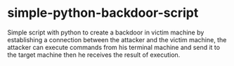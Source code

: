 # simple-python-backdoor-script
Simple script with python to create a backdoor in victim machine by establishing a connection between the attacker and the victim machine, the attacker can execute commands from his terminal machine and send it to the target machine then he receives the result of execution.
